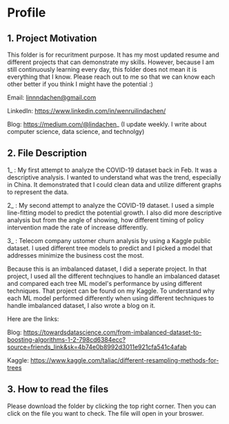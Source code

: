 # Profile
## 1. Project Motivation
This folder is for recuritment purpose. It has my most updated resume and different projects that can demonstrate my skills. However, because I am still continuously learning every day, this folder does not mean it is everything that I know. Please reach out to me so that we can know each other better if you think I might have the potential :)

Email: linnndachen@gmail.com

LinkedIn: https://www.linkedin.com/in/wenruilindachen/

Blog: https://medium.com/@lindachen_ (I update weekly. I write about computer science, data science, and technolgy)

## 2. File Description
1_ : My first attempt to analyze the COVID-19 dataset back in Feb. It was a descriptive analysis. I wanted to understand what was the trend, especially in China. It demonstrated that I could clean data and utilize different graphs to represent the data. 

2_ : My second attempt to analyze the COVID-19 dataset. I used a simple line-fitting model to predict the potential growth. I also did more descriptive analysis but from the angle of showing, how different timing of policy intervention made the rate of increase differently. 

3_ : Telecom company ustomer churn analysis by using a Kaggle public dataset. I used different tree models to predict and I picked a model that addresses minimize the business cost the most. 

Because this is an imbalanced dataset, I did a seperate project. In that project, I used all the different technqiues to handle an imbalanced dataset and compared each tree ML model's performance by using different techniques. That project can be found on my Kaggle. To understand why each ML model performed differently when using different techniques to handle imbalanced dataset, I also wrote a blog on it. 

Here are the links:

Blog: https://towardsdatascience.com/from-imbalanced-dataset-to-boosting-algorithms-1-2-798cd6384ecc?source=friends_link&sk=4b74e0b8992d3011e921cfa541c4afab

Kaggle: https://www.kaggle.com/taliac/different-resampling-methods-for-trees 


## 3. How to read the files
Please download the folder by clicking the top right corner. Then you can click on the file you want to check. The file will open in your broswer.

